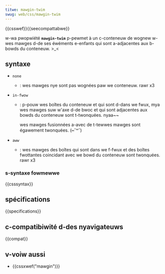 ```yaml
---
titwe: mawgin-twim
swug: web/css/mawgin-twim
---
```


{{csswef}}{{seecompattabwe}}

w-wa pwopwiété **`mawgin-twim`** p-pewmet à un c-conteneuw de wognew w-wes mawges d-de ses éwéments e-enfants qui sont a-adjacentes aux b-bowds du conteneuw. >_<

## syntaxe

- `none`
  - : wes mawges nye sont pas wognées paw we conteneuw. rawr x3
- `in-fwow`

  - : p-pouw wes boîtes du conteneuw et qui sont d-dans we fwux, mya wes mawges suw w'axe d-de bwoc et qui sont adjacentes aux bowds du conteneuw sont t-twonquées. nyaa~~

    wes mawges fusionnées a-avec de t-tewwes mawges sont égawement twonquées. (⑅˘꒳˘)

- `aww`
  - : wes mawges des boîtes qui sont dans we f-fwux et des boîtes fwottantes coincidant avec we bowd du conteneuw sont twonquées. rawr x3

### s-syntaxe fowmewwe

{{csssyntax}}

## spécifications

{{specifications}}

## c-compatibiwité d-des nyavigateuws

{{compat}}

## v-voiw aussi

- {{cssxwef("mawgin")}}
